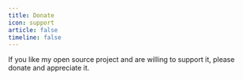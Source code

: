 ```yaml
---
title: Donate
icon: support
article: false
timeline: false
---
```


If you like my open source project and are willing to support it, please donate and appreciate it.
